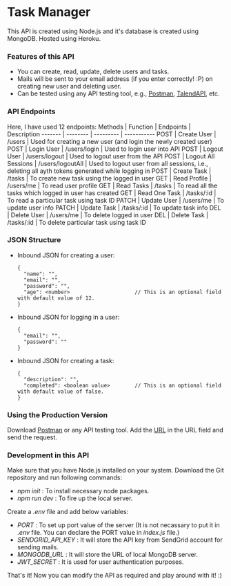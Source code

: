 # Task Manager
  This API is created using Node.js and it's database is created using MongoDB. Hosted using Heroku.

### Features of this API
  * You can create, read, update, delete users and tasks.
  * Mails will be sent to your email address (if you enter correctly! :P) on creating new user and deleting user.
  * Can be tested using any API testing tool, e.g., [Postman](https://www.postman.com/), [TalendAPI](https://chrome.google.com/webstore/detail/talend-api-tester-free-ed/aejoelaoggembcahagimdiliamlcdmfm?hl=en), etc.
  
### API Endpoints
  Here, I have used 12 endpoints:
  Methods | Function | Endpoints | Description
  ------- | -------- | --------- | -----------
  POST | Create User | /users | Used for creating a new user (and login the newly created user)
  POST | Login User | /users/login | Used to login user into API
  POST | Logout User | /users/logout | Used to logout user from the API
  POST | Logout All Sessions | /users/logoutAll | Used to logout user from all sessions, i.e., deleting all ayth tokens generated while logging in
  POST | Create Task | /tasks | To create new task using the logged in user
  GET | Read Profile | /users/me | To read user profile
  GET | Read Tasks | /tasks | To read all the tasks which logged in user has created
  GET | Read One Task | /tasks/:id | To read a particular task using task ID
  PATCH | Update User | /users/me | To update user info
  PATCH | Update Task | /tasks/:id | To update task info
  DEL | Delete User | /users/me | To delete logged in user
  DEL | Delete Task | /tasks/:id | To delete particular task using task ID
  
### JSON Structure
  * Inbound JSON for creating a user:
    ```
    {
      "name": "",
      "email": "",
      "password": "",
      "age": <number>                     // This is an optional field with default value of 12.
    }
    ```
  * Inbound JSON for logging in a user:
    ```
    {
      "email": "",
      "password": ""
    }
    ```
  * Inbound JSON for creating a task:
    ```
    {
      "description": "",
      "completed": <boolean value>        // This is an optional field with default value of false.
    }
    ```
  
### Using the Production Version
  Download [Postman](https://www.postman.com/) or any API testing tool. Add the [URL](https://task-manager-api-using-nodejs.herokuapp.com) in the URL field and send the request.
  
### Development in this API
  Make sure that you have Node.js installed on your system. Download the Git repository and run following commands:
  
  * _npm init_ : To install necessary node packages.
  * _npm run dev_ : To fire up the local server.
  
  Create a _.env_ file and add below variables:
  
  * _PORT_ : To set up port value of the server (It is not necassary to put it in _.env_ file. You can declare the PORT value in _index.js_ file.)
  * _SENDGRID_API_KEY_ : It will store the API key from SendGrid account for sending mails.
  * _MONGODB_URL_ : It will store the URL of local MongoDB server.
  * _JWT_SECRET_ : It is used for user authentication purposes.
  
  That's it! Now you can modify the API as required and play around with it! :)
